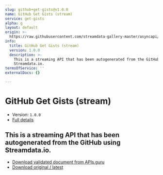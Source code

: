```yaml
---
slug: github+get-gists@v1.0.0
name: GitHub Get Gists (stream)
service: get-gists
alpha: g
layout: default
origin: >-
  https://raw.githubusercontent.com/streamdata-gallery-master/asyncapi/master/_listings/github/github-get-gists-stream-async.md
info:
  title: GitHub Get Gists (stream)
  version: 1.0.0
  description: >-
    This is a streaming API that has been autogenerated from the GitHub using
    Streamdata.io.
termsOfService: ''
externalDocs: {}

---
```

# GitHub Get Gists (stream)

* Version: `1.0.0`
* [Full details](../html/github+get-gists@v1.0.0.html)



## This is a streaming API that has been autogenerated from the GitHub using Streamdata.io.



* [Download validated document from APIs.guru](https://raw.githubusercontent.com/APIs-guru/asyncapi-directory/master/docs/APIs/github%2Bget-gists%40v1.0.0.yaml)
* [Download original / latest](https://raw.githubusercontent.com/streamdata-gallery-master/asyncapi/master/_listings/github/github-get-gists-stream-async.md)

<script type="application/ld+json">
{
  "@context": "http://schema.org/",
  "@type": "WebAPI",
  "description": "This is a streaming API that has been autogenerated from the GitHub using Streamdata.io.",
  "documentation": "",

  "name": "GitHub Get Gists (stream)"
}
</script>

